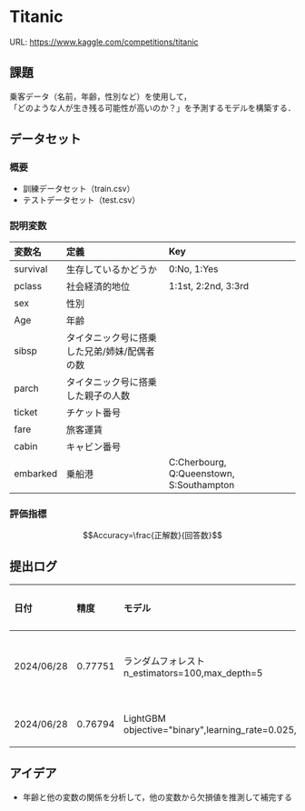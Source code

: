 # Titanic
URL: https://www.kaggle.com/competitions/titanic

## 課題
乗客データ（名前，年齢，性別など）を使用して，<br>
「どのような人が生き残る可能性が高いのか？」を予測するモデルを構築する．

## データセット
### 概要
- 訓練データセット（train.csv）
- テストデータセット（test.csv）
### 説明変数
|変数名|定義|Key|
|:----|:----|:----|
|survival|生存しているかどうか|0:No, 1:Yes|
|pclass|社会経済的地位| 1:1st, 2:2nd, 3:3rd|
|sex|性別||
|Age|年齢||
|sibsp|タイタニック号に搭乗した兄弟/姉妹/配偶者の数||
|parch|タイタニック号に搭乗した親子の人数||
|ticket|チケット番号||
|fare|旅客運賃||
|cabin|キャビン番号||
|embarked|乗船港|C:Cherbourg, Q:Queenstown, S:Southampton|
### 評価指標
$$Accuracy=\frac{正解数}{回答数}$$
## 提出ログ
|日付|精度|モデル|工夫した点|
|:---|:---|:---|:---|
|2024/06/28|0.77751|ランダムフォレスト<br>n_estimators=100,max_depth=5|なし（ベースライン）|
|2024/06/28|0.76794|LightGBM<br>    objective="binary",learning_rate=0.025,num_leaves=20,max_depth=5,verbosity=-1,|モデルの変更|
## アイデア
- 年齢と他の変数の関係を分析して，他の変数から欠損値を推測して補完する